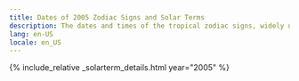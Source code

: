 ```yaml
---
title: Dates of 2005 Zodiac Signs and Solar Terms
description: The dates and times of the tropical zodiac signs, widely used in western astrology, and solar terms of year 2005
lang: en-US
locale: en_US
---
```

{% include_relative _solarterm_details.html year="2005" %}
